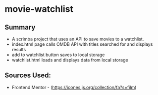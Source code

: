# movie-watchlist

## Summary

- A scrimba project that uses an API to save movies to a watchlist.
- index.html page calls OMDB API with titles searched for and displays results
- add to watchlist button saves to local storage
- watchlist.html loads and displays data from local storage

## Sources Used:

- Frontend Mentor - (https://icones.js.org/collection/fa?s=film)
